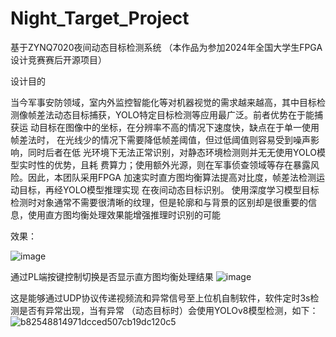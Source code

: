 # Night_Target_Project
基于ZYNQ7020夜间动态目标检测系统
（本作品为参加2024年全国大学生FPGA设计竞赛赛后开源项目）

设计目的

当今军事安防领域，室内外监控智能化等对机器视觉的需求越来越高，其中目标检
测像帧差法动态目标捕获，YOLO特定目标检测等应用最广泛。前者优势在于能捕获运
动目标在图像中的坐标，在分辨率不高的情况下速度快，缺点在于单一使用帧差法时，
在光线少的情况下需要降低帧差阈值，但过低阈值则容易受到噪声影响，同时后者在低
光环境下无法正常识别，对静态环境检测则并无无使用YOLO模型实时性的优势，且耗
费算力；使用额外光源，则在军事侦查领域等存在暴露风险。因此，本团队采用FPGA
加速实时直方图均衡算法提高对比度，帧差法检测运动目标，再经YOLO模型推理实现
在夜间动态目标识别。
使用深度学习模型目标检测时对象通常不需要很清晰的纹理，但是轮廓和与背景的区别却是很重要的信息，使用直方图均衡处理效果能增强推理时识别的可能

效果：

![image](https://github.com/user-attachments/assets/6876b03b-d8e5-4992-82ef-f59e28623be0)

通过PL端按键控制切换是否显示直方图均衡处理结果
![image](https://github.com/user-attachments/assets/1152834e-87f1-4d2e-a7df-6747a8e71dc7)

这是能够通过UDP协议传递视频流和异常信号至上位机自制软件，软件定时3s检测是否有异常出现，当有异常
（动态目标时）会使用YOLOv8模型检测，如下：
![b82548814971dcced507cb19dc120c5](https://github.com/user-attachments/assets/8b948567-3e07-470c-b766-e173d819f013)


